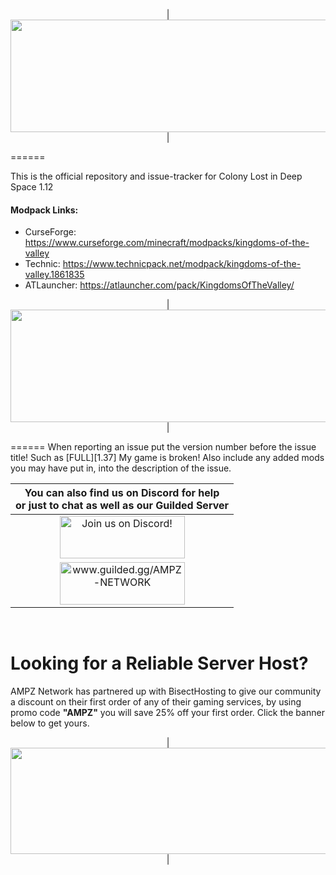 <p align="center">
| <img src="https://www.bisecthosting.com/images/CF/Kingdoms_Of_The_Valley/BH_KOV_Title.png" alt="Get your server today!"  width="1920" height="180"></a>|
</p>
======

This is the official repository and issue-tracker for Colony Lost in Deep Space 1.12
    
#### Modpack Links: 
+ CurseForge: https://www.curseforge.com/minecraft/modpacks/kingdoms-of-the-valley
+ Technic: https://www.technicpack.net/modpack/kingdoms-of-the-valley.1861835  
+ ATLauncher: https://atlauncher.com/pack/KingdomsOfTheValley/

  
<p align="center">
| <img src="https://www.bisecthosting.com/images/CF/Kingdoms_Of_The_Valley/BH_KOV_Support.png" alt="Get your server today!"  width="1920" height="180"></a>|
</p>
======
When reporting an issue put the version number before the issue title! Such as [FULL][1.37] My game is broken! Also include any added mods you may have put in, into the description of the issue. 
 
   
|You can also find us on Discord for help<br>or just to chat as well as our Guilded Server|
|:------------:|
|<a href="https://discord.gg/enrpMDd"><img src="https://discordapp.com/assets/fc0b01fe10a0b8c602fb0106d8189d9b.png" alt="Join us on Discord!"  width="200" height="68"></a>|
|<a href="https://www.guilded.gg/AMPZ-NETWORK"><img src="https://i.imgur.com/YQ9B9Eg.png" alt="www.guilded.gg/AMPZ-NETWORK"  width="200" height="68"></a>|
<br>

Looking for a Reliable Server Host?
======
AMPZ Network has partnered up with BisectHosting to give our community a discount on their first order of any of their gaming services, by using promo code **"AMPZ"** you will save 25% off your first order. Click the banner below to get yours. 

<p align="center">
| <a href="https://bisecthosting.com/AMPZ"><img src="https://www.bisecthosting.com/images/CF/Kingdoms_Of_The_Valley/BH_KOV_Bisect.png" alt="Get your server today!"  width="1920" height="170"></a>|
</p>
